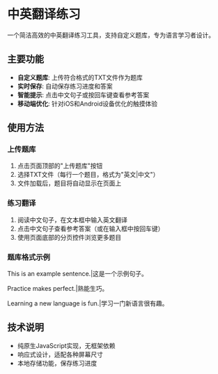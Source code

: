 # 中英翻译练习

一个简洁高效的中英翻译练习工具，支持自定义题库，专为语言学习者设计。

## 主要功能

- **自定义题库**: 上传符合格式的TXT文件作为题库
- **实时保存**: 自动保存练习进度和答案
- **智能提示**: 点击中文句子或按回车键查看参考答案
- **移动端优化**: 针对iOS和Android设备优化的触摸体验

## 使用方法

### 上传题库

1. 点击页面顶部的"上传题库"按钮
2. 选择TXT文件（每行一个题目，格式为"英文|中文"）
3. 文件加载后，题目将自动显示在页面上

### 练习翻译

1. 阅读中文句子，在文本框中输入英文翻译
2. 点击中文句子查看参考答案（或在输入框中按回车键）
3. 使用页面底部的分页控件浏览更多题目

### 题库格式示例 

This is an example sentence.|这是一个示例句子。

Practice makes perfect.|熟能生巧。

Learning a new language is fun.|学习一门新语言很有趣。

## 技术说明

- 纯原生JavaScript实现，无框架依赖
- 响应式设计，适配各种屏幕尺寸
- 本地存储功能，保存练习进度